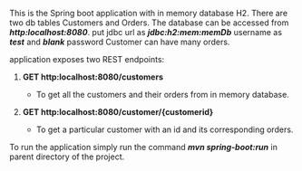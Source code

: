 This is the Spring boot application with in memory database H2.
There are two db tables Customers and Orders. 
The database can be accessed from **_http:localhost:8080_**.
put jdbc url as _**jdbc:h2:mem:memDb**_
username as **_test_** and **_blank_** password
Customer can have many orders.

application exposes two REST endpoints:
1) **GET http:localhost:8080/customers**
   
   -  To get all the customers and their orders from in memory database.

2) **GET http:localhost:8080/customer/{customerid}**
    
    - To get a particular customer with an id and its corresponding orders.

To run the application simply run the command **_mvn spring-boot:run_** in parent directory of the project.
